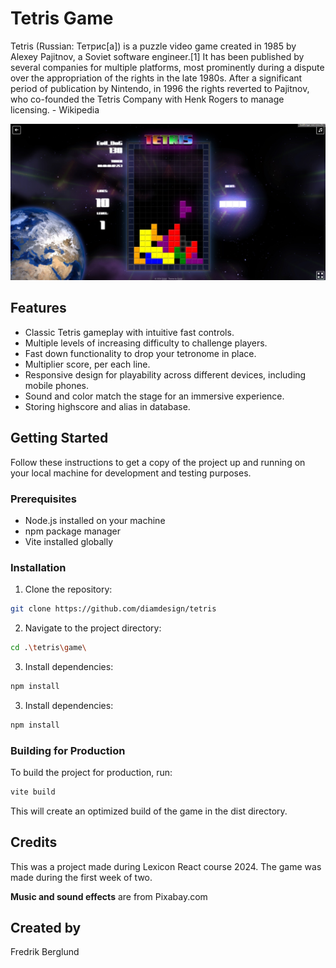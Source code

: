 # Tetris Game

Tetris (Russian: Тетрис[a]) is a puzzle video game created in 1985 by Alexey Pajitnov, a Soviet software engineer.[1] It has been published by several companies for multiple platforms, most prominently during a dispute over the appropriation of the rights in the late 1980s. After a significant period of publication by Nintendo, in 1996 the rights reverted to Pajitnov, who co-founded the Tetris Company with Henk Rogers to manage licensing. - Wikipedia

![Tetris Screenshot](game/src/assets/mainscreen.jpg)

## Features

-   Classic Tetris gameplay with intuitive fast controls.
-   Multiple levels of increasing difficulty to challenge players.
-   Fast down functionality to drop your tetronome in place.
-   Multiplier score, per each line.
-   Responsive design for playability across different devices, including mobile phones.
-   Sound and color match the stage for an immersive experience.
-   Storing highscore and alias in database.

## Getting Started

Follow these instructions to get a copy of the project up and running on your local machine for development and testing purposes.

### Prerequisites

-   Node.js installed on your machine
-   npm package manager
-   Vite installed globally

### Installation

1. Clone the repository:

```bash
git clone https://github.com/diamdesign/tetris
```

2. Navigate to the project directory:

```bash
cd .\tetris\game\
```

3. Install dependencies:

```bash
npm install
```

3. Install dependencies:

```bash
npm install
```

### Building for Production

To build the project for production, run:

```bash
vite build
```

This will create an optimized build of the game in the dist directory.

## Credits

This was a project made during Lexicon React course 2024. The game was made
during the first week of two.

<strong>Music and sound effects</strong> are from Pixabay.com

## Created by

Fredrik Berglund
